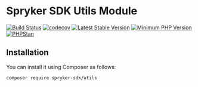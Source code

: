 # Spryker SDK Utils Module

[![Build Status](https://github.com/spryker-sdk/utils/workflows/CI/badge.svg?branch=master)](https://github.com/spryker-sdk/utils/actions?query=workflow%3ACI+branch%3Amaster)
[![codecov](https://codecov.io/gh/spryker-sdk/utils/branch/master/graph/badge.svg?token=AVljwSGALQ)](https://codecov.io/gh/spryker-sdk/utils)
[![Latest Stable Version](https://poser.pugx.org/spryker-sdk/utils/v/stable.svg)](https://packagist.org/packages/spryker-sdk/utils)
[![Minimum PHP Version](https://img.shields.io/badge/php-%3E%3D%207.4-8892BF.svg)](https://php.net/)
[![PHPStan](https://img.shields.io/badge/PHPStan-level%208-brightgreen.svg?style=flat)](https://phpstan.org/)

## Installation

You can install it using Composer as follows:

```
composer require spryker-sdk/utils
```
